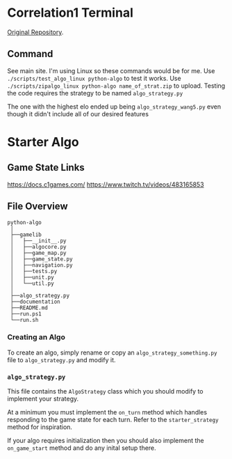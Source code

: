 # Correlation1 Terminal

[Original Repository](https://github.com/correlation-one/C1GamesStarterKit/).

## Command

See main site.
I'm using Linux so these commands would be for me.
Use `./scripts/test_algo_linux python-algo` to test it works.
Use `./scripts/zipalgo_linux python-algo name_of_strat.zip` to upload.
Testing the code requires the strategy to be named `algo_strategy.py`

The one with the highest elo ended up being `algo_strategy_wang5.py` even though it didn't include all of our desired features

# Starter Algo

## Game State Links
https://docs.c1games.com/
https://www.twitch.tv/videos/483165853


## File Overview

```
python-algo
 │
 ├──gamelib
 │   ├──__init__.py
 │   ├──algocore.py
 │   ├──game_map.py
 │   ├──game_state.py
 │   ├──navigation.py
 │   ├──tests.py
 │   ├──unit.py
 │   └──util.py
 │
 ├──algo_strategy.py
 ├──documentation
 ├──README.md
 ├──run.ps1
 └──run.sh
```

### Creating an Algo

To create an algo, simply rename or copy an `algo_strategy_something.py` file to `algo_strategy.py` and modify it.

### `algo_strategy.py`

This file contains the `AlgoStrategy` class which you should modify to implement
your strategy.

At a minimum you must implement the `on_turn` method which handles responding to
the game state for each turn. Refer to the `starter_strategy` method for inspiration.

If your algo requires initialization then you should also implement the
`on_game_start` method and do any inital setup there.
